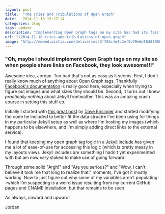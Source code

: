 ```yaml
---
layout: post
title:  "The Tries and Tribulations of Open Graph"
date:   2014-11-18 15:27:14
categories: blog
tags: update
description: "Implementing Open Graph tags on my site has had its fair share of struggles"
url: "/2014-11-18-tries-and-tribulations-of-open-graph"
image: "http://embed.wistia.com/deliveries/3f705c4e4c2ef9b70e6df638f9589b53619e1be0.bin"
---
```


### "Oh, maybe I should implement Open Graph tags on my site so when people share links on Facebook, they look awesome!!!"

Awesome idea, Jordan. Too bad that's not as easy as it seems. First, I don't really know much of anything about Open Graph tags. Thankfully [Facebook's documentation](https://developers.facebook.com/docs/opengraph) is really good here, especially when trying to figure out images and what sizes they should be. Second, it turns out I knew _practically nothing_ about Jekyll frontmatter. This was an amazing crash course in setting this stuff up.

Initially I started with [this great post](http://davidensinger.com/2013/04/adding-open-graph-tags-to-jekyll/) by [Dave Ensinger](http://davidensinger.com/about/) and started modifying the code he included to better fit the data structre I've been using for things in my particular Jekyll setup as well as where I'm hosting my images (which happens to be elsewhere, and I'm simply adding direct links to the external service).

I found that keeping my open graph tag logic in a [Jekyll include](http://jekyllrb.com/docs/templates/#includes) has given me a lot of ease-of-use for accessing this logic (which is pretty messy in my layouts view). Jekyll includes are something I hadn't yet experimented with but am now _very_ stoked to make use of going forward!

Through some solid "Argh!" and "Are you serious?" and "Wow, I can't believe it took me that long to realize that." moments, I've got it mostly working. Now to just figure out why some of my variables aren't populating--which I'm suspecting is a weird issue resulting from my current GitHub pages and CNAME installation, but that remains to be seen.

As always, onward and upward!

Jordan